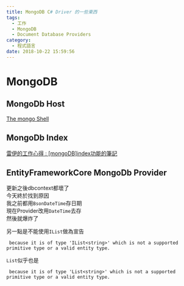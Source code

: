 ```yaml
---
title: MongoDB C# Driver 的一些東西
tags:
  - 工作
  - MongoDB
  - Document Database Providers
category:
  - 程式語言
date: 2018-10-22 15:59:56
---
```

# MongoDB #

## MongoDb Host ##

[The mongo Shell](https://docs.mongodb.com/manual/mongo/)

## MongoDb Index ##

[雷伊的工作心得 : [mongoDB]index功能的筆記](https://blog.xuite.net/flyingidea/blog/68050501-%5BmongoDB%5Dindex%E5%8A%9F%E8%83%BD%E7%9A%84%E7%AD%86%E8%A8%98)

## EntityFrameworkCore MongoDb Provider ##

更新之後dbcontext都壞了  
今天終於找到原因  
我之前都用`BsonDateTime`存日期  
現在Provider改用`DateTime`去存  
然後就爆炸了  

另一點是不能使用`IList`做為宣告
```
 because it is of type 'IList<string>' which is not a supported primitive type or a valid entity type.
```

`List`似乎也是
```
 because it is of type 'List<string>' which is not a supported primitive type or a valid entity type.
```